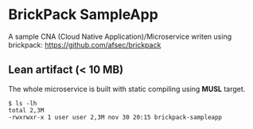 # BrickPack SampleApp

A sample CNA (Cloud Native Application)/Microservice writen using brickpack: https://github.com/afsec/brickpack

## Lean artifact (< 10 MB)
The whole microservice is built with static compiling using **MUSL** target.
```
$ ls -lh
total 2,3M
-rwxrwxr-x 1 user user 2,3M nov 30 20:15 brickpack-sampleapp
```

